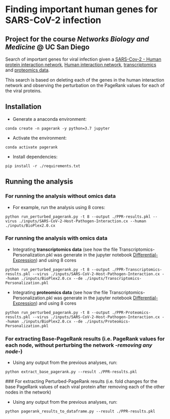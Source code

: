 # Finding important human genes for SARS-CoV-2 infection
## Project for the course *Networks Biology and Medicine* @ UC San Diego

Search of important genes for viral infection given a
[SARS-Cov-2 - Human protein interaction network](https://www.nature.com/articles/s41586-020-2286-9),
[Human interaction network](https://doi.org/10.1016/j.cell.2015.06.043),
[transcriptomics](https://doi.org/10.1101/2020.05.05.079194) and 
[proteomics data](https://www.nature.com/articles/s41586-020-2332-7).

This search is based on deleting each of the genes in the human interaction network and observing
the perturbation on the PageRank values for each of the viral proteins.

## Installation

* Generate a anaconda environment:

```
conda create -n pagerank -y python=3.7 jupyter
```

* Activate the environment:

```
conda activate pagerank
```

* Install dependencies:

```
pip install -r ./requirements.txt
```

## Running the analysis
### For running the analysis without omics data
 * For example, run the analysis using 8 cores:
```
python run_perturbed_pagerank.py -t 8 --output ./PPR-results.pkl --virus ./inputs/SARS-CoV-2-Host-Pathogen-Interaction.cx --human ./inputs/BioPlex2.0.cx
```
 
 ### For running the analysis with omics data
 * Integrating **transcriptomics data** (see how the file Transcriptomics-Personalization.pkl was generate
 in the jupyter notebook [Differential-Expression](./Differential-Expression.ipynb)) and using 8 cores
 
```
python run_perturbed_pagerank.py -t 8 --output ./PPR-Transcriptomics-results.pkl --virus ./inputs/SARS-CoV-2-Host-Pathogen-Interaction.cx --human ./inputs/BioPlex2.0.cx --de ./inputs/Transcriptomics-Personalization.pkl
```

 * Integrating **proteomics data** (see how the file Transcriptomics-Personalization.pkl was generate
 in the jupyter notebook [Differential-Expression](./Differential-Expression.ipynb)) and using 8 cores
 
```
python run_perturbed_pagerank.py -t 8 --output ./PPR-Proteomics-results.pkl --virus ./inputs/SARS-CoV-2-Host-Pathogen-Interaction.cx --human ./inputs/BioPlex2.0.cx --de ./inputs/Proteomics-Personalization.pkl
```

### For extracting Base-PageRank results (i.e. PageRank values for each node, without perturbing the network -*removing any node*-)
* Using any output from the previous analyses, run:

```
python extract_base_pagerank.py --result ./PPR-results.pkl
```

### For extracting Perturbed-PageRank results (i.e. fold changes for the base PageRank values of each viral protein after removing each of the other nodes in the network)
* Using any output from the previous analyses, run:

```
python pagerank_results_to_dataframe.py --result ./PPR-results.pkl
```